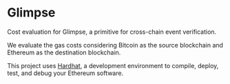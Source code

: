 # Glimpse
Cost evaluation for Glimpse, a primitive for cross-chain event verification. 

We evaluate the gas costs considering Bitcoin as the source blockchain and Ethereum as the destination blockchain.

This project uses [Hardhat](https://hardhat.org/getting-started/#overview), a development environment to compile, deploy, test, and debug your Ethereum software.
